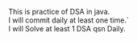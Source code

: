 This is practice of DSA in java. <br>
I will commit daily at least one time.`
<br>
I will Solve at least 1 DSA qsn Daily.
